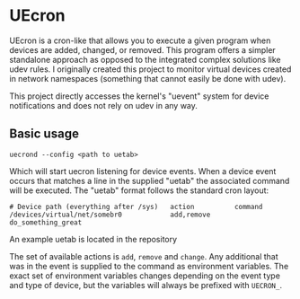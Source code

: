 # UEcron

UEcron is a cron-like that allows you to execute a given program when devices
are added, changed, or removed. This program offers a simpler standalone approach
as opposed to the integrated complex solutions like udev rules. I originally
created this project to monitor virtual devices created in network namespaces
(something that cannot easily be done with udev).

This project directly accesses the kernel's "uevent" system for device
notifications and does not rely on udev in any way.

## Basic usage

```
uecrond --config <path to uetab>
```

Which will start uecron listening for device events. When a device event 
occurs that matches a line in the supplied "uetab" the associated command
will be executed. The "uetab" format follows the standard cron layout:

```
# Device path (everything after /sys)   action          command
/devices/virtual/net/somebr0            add,remove      do_something_great
```

An example uetab is located in the repository

The set of available actions is `add`, `remove` and `change`. Any additional
that was in the event is supplied to the command as environment variables.
The exact set of environment variables changes depending on the event type
and type of device, but the variables will always be prefixed with
`UECRON_`.

